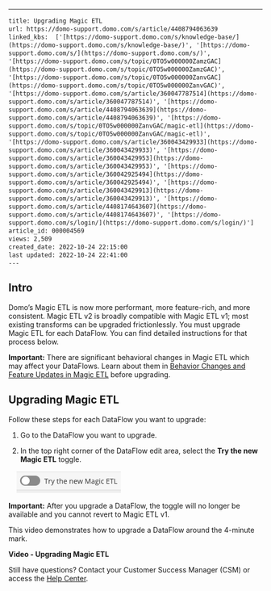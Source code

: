 ---
    title: Upgrading Magic ETL
    url: https://domo-support.domo.com/s/article/4408794063639
    linked_kbs:  ['[https://domo-support.domo.com/s/knowledge-base/](https://domo-support.domo.com/s/knowledge-base/)', '[https://domo-support.domo.com/s/](https://domo-support.domo.com/s/)', '[https://domo-support.domo.com/s/topic/0TO5w000000ZamzGAC](https://domo-support.domo.com/s/topic/0TO5w000000ZamzGAC)', '[https://domo-support.domo.com/s/topic/0TO5w000000ZanvGAC](https://domo-support.domo.com/s/topic/0TO5w000000ZanvGAC)', '[https://domo-support.domo.com/s/article/360047787514](https://domo-support.domo.com/s/article/360047787514)', '[https://domo-support.domo.com/s/article/4408794063639](https://domo-support.domo.com/s/article/4408794063639)', '[https://domo-support.domo.com/s/topic/0TO5w000000ZanvGAC/magic-etl](https://domo-support.domo.com/s/topic/0TO5w000000ZanvGAC/magic-etl)', '[https://domo-support.domo.com/s/article/360043429933](https://domo-support.domo.com/s/article/360043429933)', '[https://domo-support.domo.com/s/article/360043429953](https://domo-support.domo.com/s/article/360043429953)', '[https://domo-support.domo.com/s/article/360042925494](https://domo-support.domo.com/s/article/360042925494)', '[https://domo-support.domo.com/s/article/360043429913](https://domo-support.domo.com/s/article/360043429913)', '[https://domo-support.domo.com/s/article/4408174643607](https://domo-support.domo.com/s/article/4408174643607)', '[https://domo-support.domo.com/s/login/](https://domo-support.domo.com/s/login/)']
    article_id: 000004569
    views: 2,509
    created_date: 2022-10-24 22:15:00
    last updated: 2022-10-24 22:41:00
    ---



Intro
-----


Domo’s Magic ETL is now more performant, more feature-rich, and more consistent. Magic ETL v2 is broadly compatible with Magic ETL v1; most existing transforms can be upgraded frictionlessly. You must upgrade Magic ETL for each DataFlow. You can find detailed instructions for that process below.







**Important:** There are significant behavioral changes in Magic ETL which may affect your DataFlows. Learn about them in [Behavior Changes and Feature Updates in Magic ETL](/s/article/360047787514) before upgrading.



Upgrading Magic ETL
-------------------


Follow these steps for each DataFlow you want to upgrade:


1. Go to the DataFlow you want to upgrade.


2. In the top right corner of the DataFlow edit area, select the **Try the new Magic ETL** toggle.  
  
    ![Try_the_new_Magic_ETL.png](Try_the_new_Magic_ETL.png)







**Important:** After you upgrade a DataFlow, the toggle will no longer be available and you cannot revert to Magic ETL v1.



This video demonstrates how to upgrade a DataFlow around the 4-minute mark.


**Video - Upgrading Magic ETL**



Still have questions? Contact your Customer Success Manager (CSM) or access the [Help Center](https://www.domo.com/help-center).

